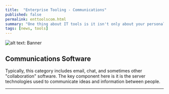 ```yaml
---
title:  "Enterprise Tooling - Communications"
published: false
permalink: enttoolscom.html
summary: "One thing about IT tools is it isn't only about your personal tools.IT is first, and foremost, about enabling others to do their jobs safely, efficiently, and effectively.To do that, requires a host of Enterprise Tools to ensure security, data integrity, and a functional environment for the business applications to function in.This is another tooling post that reviews some of the Enterprise solutions I have used/implemented and why I liked them."
tags: [news, tools]
---
```


![alt text:  Banner][Banner]

## Communications Software ##

Typically, this category includes email, chat, and sometimes other "collaboration" software. The key component here is it is the server technologies used to communicate ideas and information between people.

---

[Banner]: images/Banners/ "Banner"